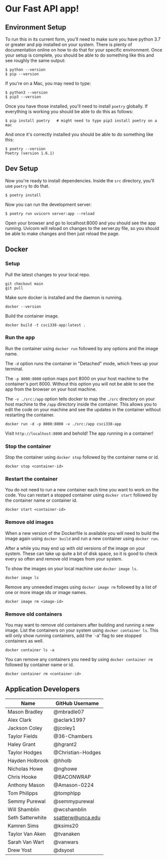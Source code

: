 # Our Fast API app!

## Environment Setup

To run this in its current form, you'll need to make sure you have
python 3.7 or greater and pip installed on your system. There is plenty of
documentation online on how to do that for your specific
environment. Once your setup is complete, you should be able to do
something like this and see roughly the same output:

```
$ python --version
$ pip --version
```

If you're on a Mac, you may need to type:
```
$ python3 --version
$ pip3 --version
```

Once you have those installed, you'll need to install `poetry`
globally. If everything is working you should be able to do this as
follows:

```
$ pip install poetry   # might need to type pip3 install poetry on a mac
```

And once it's correctly installed you should be able to do something
like this:

```
$ poetry --version
Poetry (version 1.6.1)
```

## Dev Setup

Now you're ready to install dependencies. Inside the `src` directory,
you'll use `poetry` to do that.

```
$ poetry install
```

Now you can run the development server:

```
$ poetry run uvicorn server:app --reload
```

Open your browser and go to localhost:8000 and you should see the app
running. Uvicorn will reload on changes to the server.py file, so you
should be able to make changes and then just reload the page.

## Docker 

### Setup
Pull the latest changes to your local repo.

```
git checkout main
git pull
```

Make sure docker is installed and the daemon is running.

```
docker --version
```

Build the container image.

```
docker build -t csci338-app:latest .
```

### Run the app
Run the container using `docker run` followed by any options and the image
name.

The `-d` option runs the container in "Detached" mode, which frees up your terminal.

The `-p 8000:8000` option maps port 8000 on your host machine to the
container's port 8000. Without this option you will not be able to see the app
from the browser on your host machine.

The `-v ./src:/app` option tells docker to map the `./src` directory on your
host machine to the `/app` directory inside the container. This allows you to
edit the code on your machine and see the updates in the container without
restarting the container.

```
docker run -d -p 8000:8000 -v ./src:/app csci338-app
```

Visit `http://localhost:8000` and behold! The app running in a container!

### Stop the container
Stop the container using `docker stop` followed by the container name or id.

```
docker stop <container-id>
```

### Restart the container
You do not need to run a new container each time you want to work on the code.
You can restart a stopped container using `docker start` followed by the
container name or container id.

```
docker start <container-id>
```

### Remove old images
When a new version of the Dockerfile is available you will need to build the
image again using `docker build` and run a new container using `docker run`.

After a while you may end up with old versions of the image on your system.
These can take up quite a bit of disk space, so it is good to check every so
often and remove old images from your system.

To show the images on your local machine use `docker image ls`.

```
docker image ls
```

Remove any unneeded images using `docker image rm` followed by a list of one or
more image ids or image names.

```
docker image rm <image-id>
```

### Remove old containers
You may want to remove old containers after building and running a new image.
List the containers on your system using `docker container ls`. This will only
show running containers, add the `-a' flag to see stopped containers as well.

```
docker container ls -a
```

You can remove any containers you need by using `docker container rm` followed
by container name or id.

```
docker container rm <container-id>
```

## Application Developers

| Name | GitHub Username |
|--|--|
| Mason Bradley | @mbradle07 |
| Alex Clark | @aclark1997 |
| Jackson Coley | @jcoley1 |
| Taylor Fields | @36-Chambers |
| Haley Grant | @hgrant2 |
| Taylor Hodges | @Christian-Hodges |
| Hayden Holbrook | @hholb |
| Nicholas Howe | @nghowe |
| Chris Hooke | @BACONWRAP |
| Anthony Mason| @Amason-0224 |
| Tom Philipps | @tomphlpp |
| Semmy Purewal | @semmypurewal |
| Will Shamblin | @wcshamblin |
|Seth Satterwhite | ssatterw@unca.edu |
| Kamren Sims | @ksims20 |
| Taylor Van Aken | @tvanaken |
| Sarah Van Wart | @vanwars |
| Drew Yost | @dsyost |

